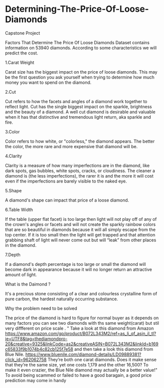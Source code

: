 # Determining-The-Price-Of-Loose-Diamonds
 Capstone Project
 
Factors That Determine The Price Of Loose Diamonds
Dataset contains information on 53940 diamonds. According to some characteristics we will predict the cost.

1.Carat Weight

Carat size has the biggest impact on the price of loose diamonds. This may be the first question you ask yourself when trying to determine how much money you want to spend on the diamond.

2.Cut

Cut refers to how the facets and angles of a diamond work together to reflect light. Cut has the single biggest impact on the sparkle, brightness and the beauty of a diamond. A well cut diamond is desirable and valuable when it has that distinctive and tremendous light return, aka sparkle and fire.

3.Color

Color refers to how white, or "colorless," the diamond appears. The better the color, the more rare and more expensive that diamond will be.

4.Clarity

Clarity is a measure of how many imperfections are in the diamond, like dark spots, gas bubbles, white spots, cracks, or cloudiness. The cleaner a diamond is (the less imperfections), the rarer it is and the more it will cost even if the imperfections are barely visible to the naked eye.

5.Shape

A diamond's shape can impact that price of a loose diamond.

6.Table Width

If the table (upper flat facet) is too large then light will not play off of any of the crown's angles or facets and will not create the sparkly rainbow colors that are so beautiful in diamonds because it will all simply escape from the top center. If it is too small then the light will get trapped and that attention grabbing shaft of light will never come out but will “leak” from other places in the diamond.

7.Depth

If a diamond's depth percentage is too large or small the diamond will become dark in appearance because it will no longer return an attractive amount of light.



What is the Daimond ?


It's a precious stone consisting of a clear and colourless crystalline form of pure carbon, the hardest naturally occurring substance.



Why the problem need to be solved


The price of the diamond is hard to figure for normal buyer as it depends on many factors you can see two diamonds with ths same weight(carat) but stil very diffferent on price scale . " Take a look at this diamond from Amazon https://www.amazon.com/gp/product/B072L343M2/ref=as_li_qf_asin_il_tl?ie=UTF8&tag=thediamondpro-20&creative=9325&linkCode=as2&creativeASIN=B072L343M2&linkId=b169c65833f9b1074b4c82cb125f7e58 and then take a look this diamond from Blue Nile. https://www.bluenile.com/diamond-details/LD09889381?click_id=962062758 They’re both one carat diamonds. Does it make sense that they’re the same size, yet one costs 1,179 and the other 16,500? To make it even crazier, the Blue Nile diamond may actually be a better value!" To avoid being scammed or failed to have a good baragain, a good price prediction may come in handy
